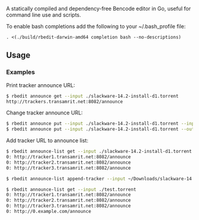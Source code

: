 A statically compiled and dependency-free Bencode editor in Go, useful for command line use and scripts.

To enable bash completions add the following to your ~/.bash_profile file:

```
. <(./build/rbedit-darwin-amd64 completion bash --no-descriptions)
```


## Usage


### Examples

Print tracker announce URL:

```bash
$ rbedit announce get --input ./slackware-14.2-install-d1.torrent
http://trackers.transamrit.net:8082/announce
```

Change tracker announce URL:

```bash
$ rbedit announce put --input ./slackware-14.2-install-d1.torrent --inplace http://example.com/announce
$ rbedit announce put --input ./slackware-14.2-install-d1.torrent --output ./new.torrent http://example.com/announce
```

Add tracker URL to announce list:

```bash
$ rbedit announce-list get --input ./slackware-14.2-install-d1.torrent
0: http://tracker1.transamrit.net:8082/announce
0: http://tracker2.transamrit.net:8082/announce
0: http://tracker3.transamrit.net:8082/announce

$ rbedit announce-list append-tracker --input ~/Downloads/slackware-14.2-install-d1.torrent --output ./test.torrent 0 http://0.example.com/announce

$ rbedit announce-list get --input ./test.torrent
0: http://tracker1.transamrit.net:8082/announce
0: http://tracker2.transamrit.net:8082/announce
0: http://tracker3.transamrit.net:8082/announce
0: http://0.example.com/announce
```
